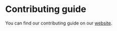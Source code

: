 # Contributing guide

You can find our contributing guide on our [website](https://www.aeon-toolkit.org/en/stable/contributing.html).
